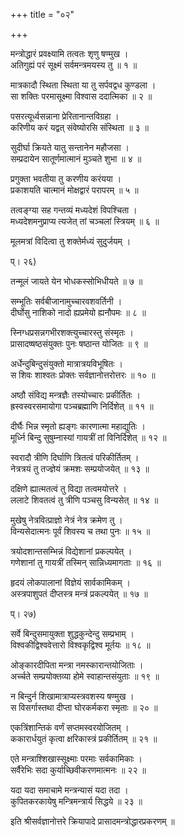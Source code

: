 +++
title = "०२"

+++

मन्त्रोद्धारं प्रवक्ष्यामि तत्वतः शृणु षण्मुख ।  
अतिगुह्यं परं सूक्ष्मं सर्वमन्त्रमयस्य तु ॥ १ ॥  
    
मात्रकादौ स्थिता स्थिता या तु सर्पवद्वध कुण्डला ।  
सा शक्तिः परमासूक्ष्मा विश्वास ददात्मिका ॥ २ ॥  
    
पसरत्यूर्ध्वसन्नाना प्रेरितानान्तविग्रहा ।  
करिणीय करं यद्वत् संवेष्योरसि संस्थिता ॥ ३ ॥  
    
सुदीर्घा क्रियते यातु सन्तानेन महौजसा ।  
सम्प्रदायेन सातूर्णमात्मानं मुञ्चते शुभा ॥ ४ ॥  
    
प्रगुक्ता भवतीया तु करणीय करंयया ।  
प्रकाशयति चात्मानं मोक्षद्वारं परापरम् ॥ ५ ॥  
    
तत्वङ्ग्या सह गन्तव्यं मध्यदेशं विपश्चिता ।  
मध्यदेशमनुप्राप्य त्यजेत् तां चञ्चलां स्त्रियम् ॥ ६ ॥  
    
मूलमत्रां विदित्वा तु शक्तेर्मध्यं सुदुर्जयम् ।  
    
प्। २६)  
    
तन्मूलं जायते येन भोधकस्सोभिधीयते ॥ ७ ॥  
    
सम्भूतिः सर्वबीजानामुच्चारवशवर्तिनी ।  
दीर्घोसु नाशिको नादो ह्यप्रमेयो ह्यनौपमः ॥ ८ ॥  
    
स्निग्धप्रसन्नगभीरशक्त्युच्चारस्तु संस्मृतः ।  
प्रासादष्षष्ठसंयुक्तः पुनः षष्ठान्त योजितः ॥ ९ ॥  
    
अर्धेन्दुबिन्दुसंयुक्तो मात्रात्रयविभूषितः ।  
स शिवः शाश्वतः प्रोक्तः सर्वज्ञानोत्तरोत्तरः ॥ १० ॥  
    
अष्ठौ संविद्य मन्त्रज्ञैः तस्योच्चारः प्रकीर्तितः ।  
ह्रस्वस्वरसमायोगा पञ्चब्रह्माणि निर्दिशेत् ॥ ११ ॥  
    
दीर्घैः भिन्न स्मृतो ह्यङ्गः कारणात्मा महाद्युतिः ।  
मूर्ध्नि बिन्दु सुषुम्नास्यां गायत्रीं तां विनिर्दिशेत् ॥ १२ ॥  
    
स्वरादौ त्रीणि दिर्घाणि त्रितत्वं परिकीर्तितम् ।  
नेत्रत्रयं तु तज्ज्ञेयं क्रमशः सम्प्रयोजयेत् ॥ १३ ॥  
    
दक्षिणे ह्यात्मतत्वं तु विद्या तत्वमयोत्तरे ।  
ललाटे शिवतत्वं तु त्रीणि पञ्चसु विन्यसेत् ॥ १४ ॥  
    
मुखेषु नेत्रवित्प्राज्ञो नेत्रं नेत्र क्रमेण तु ।  
विन्यसेदात्मनः पूर्वं शिवस्य च तथा पुनः ॥ १५ ॥  
    
त्रयोदशान्तसम्भिन्नं विद्येशानां प्रकल्पयेत् ।  
गणेशानां तु गायत्रीं तस्मिन् सान्निध्यमागताः ॥ १६ ॥  
    
हृदयं लोकपालानां विज्ञेयं सार्वकामिकम् ।  
अस्त्रपाशुपतं दीप्तस्त्र मन्त्रं प्रकल्पयेत् ॥ १७ ॥  
    
प्। २७)  
    
सर्वे बिन्दुसमायुक्ता शुद्धकुन्देन्दु सम्प्रभाम् ।  
विश्वकीद्विश्ववेत्तारो विश्वकृद्विश्व मूर्तयः ॥ १८ ॥  
    
ओङ्कारदीपिता मन्त्रा नमस्कारान्तयोजिताः ।  
अर्च्चते सम्प्रयोक्तव्या होमे स्वाहान्तसंयुताः ॥ १९ ॥  
    
न बिन्दुर्न शिखामात्राप्यस्त्रवशस्य षण्मुख ।  
स विसर्गास्तथा दीप्ता घोरकर्मकरा स्मृताः ॥ २० ॥  
    
एकत्रिंशान्तिकं वर्णं सप्तमस्वरयोजितम् ।  
ककारार्धयुतं कृत्वा क्षरिकास्त्रं प्रकीर्तितम् ॥ २१ ॥  
    
एते मन्त्राश्शिखास्सूक्ष्माः परमाः सर्वकामिकाः ।  
सर्वैरेभिः सदा कुर्याच्छिवीकरणमात्मनः ॥ २२ ॥  
    
यदा यदा समाचामे मन्त्रन्यासं यदा तदा ।  
कुपितकरकायेषु मन्त्रिमन्त्रार्य सिद्धये ॥ २३ ॥  
    
इति श्रीसर्वज्ञानोत्तरे क्रियापादे प्रासादमन्त्रोद्धारप्रकरणम् ॥  

